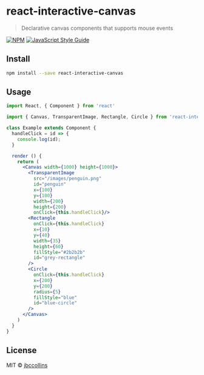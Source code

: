 # react-interactive-canvas

> Declarative canvas components that supports mouse events

[![NPM](https://img.shields.io/npm/v/react-interactive-canvas.svg)](https://www.npmjs.com/package/react-interactive-canvas) [![JavaScript Style Guide](https://img.shields.io/badge/code_style-standard-brightgreen.svg)](https://standardjs.com)

## Install

```bash
npm install --save react-interactive-canvas
```

## Usage

```jsx
import React, { Component } from 'react'

import { Canvas, TransparentImage, Rectangle, Circle } from 'react-interactive-canvas'

class Example extends Component {
  handleClick = id => {
    console.log(id);
  }

  render () {
    return (
      <Canvas width={1000} height={1000}>
        <TransparentImage
          src="/images/penguin.png"
          id="penguin"
          x={100}
          y={100}
          width={200}
          height={200}
          onClick={this.handleClick}/>
        <Rectangle
          onClick={this.handleClick}
          x={10}
          y={40}
          width={35}
          height={60}
          fillStyle="#2b2b2b"
          id="grey-rectangle"
        />
        <Circle
          onClick={this.handleClick}
          x={200}
          y={200}
          radius={5}
          fillStyle="blue"
          id="blue-circle"
        />
      </Canvas>
    )
  }
}
```

## License

MIT © [jbccollins](https://github.com/jbccollins)
